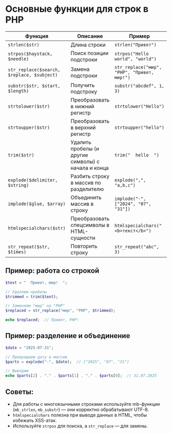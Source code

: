 # Основные функции для строк в PHP
| Функция                                    | Описание                                            | Пример                                      | Результат                    |
| ------------------------------------------ | --------------------------------------------------- | ------------------------------------------- | ---------------------------- |
| `strlen($str)`                             | Длина строки                                        | `strlen("Привет")`                          | `6`                          |
| `strpos($haystack, $needle)`               | Поиск позиции подстроки                             | `strpos("Hello world", "world")`            | `6`                          |
| `str_replace($search, $replace, $subject)` | Замена подстроки                                    | `str_replace("мир", "PHP", "Привет, мир!")` | `"Привет, PHP!"`             |
| `substr($str, $start, $length)`            | Получить подстроку                                  | `substr("abcdef", 1, 3)`                    | `"bcd"`                      |
| `strtolower($str)`                         | Преобразовать в нижний регистр                      | `strtolower("Hello")`                       | `"hello"`                    |
| `strtoupper($str)`                         | Преобразовать в верхний регистр                     | `strtoupper("hello")`                       | `"HELLO"`                    |
| `trim($str)`                               | Удалить пробелы (и другие символы) с начала и конца | `trim("  hello  ")`                         | `"hello"`                    |
| `explode($delimiter, $string)`             | Разбить строку в массив по разделителю              | `explode(",", "a,b,c")`                     | `["a", "b", "c"]`            |
| `implode($glue, $array)`                   | Объединить массив в строку                          | `implode("-", ["2024", "07", "31"])`        | `"2024-07-31"`               |
| `htmlspecialchars($str)`                   | Преобразовать спецсимволы в HTML-сущности           | `htmlspecialchars("<b>текст</b>")`          | `"&lt;b&gt;текст&lt;/b&gt;"` |
| `str_repeat($str, $times)`                 | Повторить строку                                    | `str_repeat("abc", 3)`                      | `"abcabcabc"`                |


## Пример: работа со строкой
```php
$text = "  Привет, мир!  ";

// Удаляем пробелы
$trimmed = trim($text);

// Заменяем "мир" на "PHP"
$replaced = str_replace("мир", "PHP", $trimmed);

echo $replaced;  // Привет, PHP!
```

## Пример: разделение и объединение
```php
$date = "2025-07-31";

// Превращаем дату в массив
$parts = explode("-", $date);  // ["2025", "07", "31"]

// Выводим
echo $parts[2] . "." . $parts[1] . "." . $parts[0];  // 31.07.2025
```

## Советы:
- Для работы с многоязычными строками используйте mb-функции (`mb_strlen`, `mb_substr`) — они корректно обрабатывают UTF-8.
- `htmlspecialchars` полезна при выводе данных в HTML, чтобы избежать XSS-атак.
- Используйте `strpos` для поиска, а `str_replace` — для замены.
